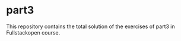 # part3
This repository contains the total solution of the exercises of part3 in Fullstackopen course.
